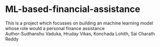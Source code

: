 # ML-based-financial-assistance
This is a project which focusses on building an machine learning model whose role would a personal finance assistance 
<br>
Author-Sudhanshu Vaduka, Hruday Vikas, Konchada Lohith, Sai Charath Reddy 
